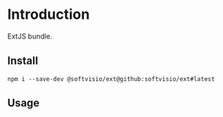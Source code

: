 # Introduction

ExtJS bundle.

## Install

```shell
npm i --save-dev @softvisio/ext@github:softvisio/ext#latest
```

## Usage
